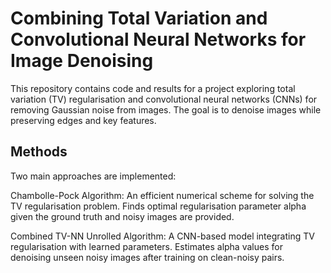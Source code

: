 # Combining Total Variation and Convolutional Neural Networks for Image Denoising
This repository contains code and results for a project exploring total variation (TV) regularisation and convolutional neural networks (CNNs) for removing Gaussian noise from images. The goal is to denoise images while preserving edges and key features.

## Methods
Two main approaches are implemented:

Chambolle-Pock Algorithm: An efficient numerical scheme for solving the TV regularisation problem. Finds optimal regularisation parameter alpha given the ground truth and noisy images are provided.

Combined TV-NN Unrolled Algorithm: A CNN-based model integrating TV regularisation with learned parameters. Estimates alpha values for denoising unseen noisy images after training on clean-noisy pairs.
